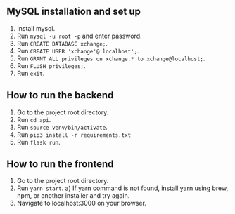 ## MySQL installation and set up
1. Install mysql.
2. Run `mysql -u root -p` and enter password.
3. Run `CREATE DATABASE xchange;`.
4. Run `CREATE USER 'xchange'@'localhost';`.
5. Run `GRANT ALL privileges on xchange.* to xchange@localhost;`.
6. Run `FLUSH privileges;`.
7. Run `exit`.


## How to run the backend

1. Go to the project root directory.
2. Run `cd api`.
3. Run `source venv/bin/activate`.
4. Run `pip3 install -r requirements.txt`
5. Run `flask run`.


## How to run the frontend

1. Go to the project root directory.
2. Run `yarn start`.
    a) If yarn command is not found, install yarn using brew, npm, or another installer and try again.
3. Navigate to localhost:3000 on your browser. 
